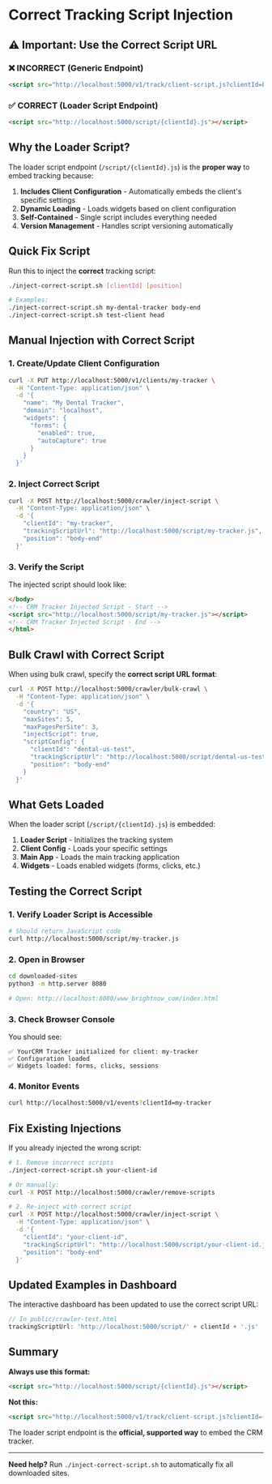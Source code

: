 # Correct Tracking Script Injection

## ⚠️ Important: Use the Correct Script URL

### ❌ INCORRECT (Generic Endpoint)
```html
<script src="http://localhost:5000/v1/track/client-script.js?clientId=bulk-test-US" async></script>
```

### ✅ CORRECT (Loader Script Endpoint)
```html
<script src="http://localhost:5000/script/{clientId}.js"></script>
```

## Why the Loader Script?

The loader script endpoint (`/script/{clientId}.js`) is the **proper way** to embed tracking because:

1. **Includes Client Configuration** - Automatically embeds the client's specific settings
2. **Dynamic Loading** - Loads widgets based on client configuration
3. **Self-Contained** - Single script includes everything needed
4. **Version Management** - Handles script versioning automatically

## Quick Fix Script

Run this to inject the **correct** tracking script:

```bash
./inject-correct-script.sh [clientId] [position]

# Examples:
./inject-correct-script.sh my-dental-tracker body-end
./inject-correct-script.sh test-client head
```

## Manual Injection with Correct Script

### 1. Create/Update Client Configuration

```bash
curl -X PUT http://localhost:5000/v1/clients/my-tracker \
  -H "Content-Type: application/json" \
  -d '{
    "name": "My Dental Tracker",
    "domain": "localhost",
    "widgets": {
      "forms": {
        "enabled": true,
        "autoCapture": true
      }
    }
  }'
```

### 2. Inject Correct Script

```bash
curl -X POST http://localhost:5000/crawler/inject-script \
  -H "Content-Type: application/json" \
  -d '{
    "clientId": "my-tracker",
    "trackingScriptUrl": "http://localhost:5000/script/my-tracker.js",
    "position": "body-end"
  }'
```

### 3. Verify the Script

The injected script should look like:

```html
</body>
<!-- CRM Tracker Injected Script - Start -->
<script src="http://localhost:5000/script/my-tracker.js"></script>
<!-- CRM Tracker Injected Script - End -->
</html>
```

## Bulk Crawl with Correct Script

When using bulk crawl, specify the **correct script URL format**:

```bash
curl -X POST http://localhost:5000/crawler/bulk-crawl \
  -H "Content-Type: application/json" \
  -d '{
    "country": "US",
    "maxSites": 5,
    "maxPagesPerSite": 3,
    "injectScript": true,
    "scriptConfig": {
      "clientId": "dental-us-test",
      "trackingScriptUrl": "http://localhost:5000/script/dental-us-test.js",
      "position": "body-end"
    }
  }'
```

## What Gets Loaded

When the loader script (`/script/{clientId}.js`) is embedded:

1. **Loader Script** - Initializes the tracking system
2. **Client Config** - Loads your specific settings
3. **Main App** - Loads the main tracking application
4. **Widgets** - Loads enabled widgets (forms, clicks, etc.)

## Testing the Correct Script

### 1. Verify Loader Script is Accessible

```bash
# Should return JavaScript code
curl http://localhost:5000/script/my-tracker.js
```

### 2. Open in Browser

```bash
cd downloaded-sites
python3 -m http.server 8080

# Open: http://localhost:8080/www_brightnow_com/index.html
```

### 3. Check Browser Console

You should see:
```
✅ YourCRM Tracker initialized for client: my-tracker
✅ Configuration loaded
✅ Widgets loaded: forms, clicks, sessions
```

### 4. Monitor Events

```bash
curl http://localhost:5000/v1/events?clientId=my-tracker
```

## Fix Existing Injections

If you already injected the wrong script:

```bash
# 1. Remove incorrect scripts
./inject-correct-script.sh your-client-id

# Or manually:
curl -X POST http://localhost:5000/crawler/remove-scripts

# 2. Re-inject with correct script
curl -X POST http://localhost:5000/crawler/inject-script \
  -H "Content-Type: application/json" \
  -d '{
    "clientId": "your-client-id",
    "trackingScriptUrl": "http://localhost:5000/script/your-client-id.js",
    "position": "body-end"
  }'
```

## Updated Examples in Dashboard

The interactive dashboard has been updated to use the correct script URL:

```javascript
// In public/crawler-test.html
trackingScriptUrl: 'http://localhost:5000/script/' + clientId + '.js'
```

## Summary

**Always use this format:**
```html
<script src="http://localhost:5000/script/{clientId}.js"></script>
```

**Not this:**
```html
<script src="http://localhost:5000/v1/track/client-script.js?clientId={clientId}"></script>
```

The loader script endpoint is the **official, supported way** to embed the CRM tracker.

---

**Need help?** Run `./inject-correct-script.sh` to automatically fix all downloaded sites.

